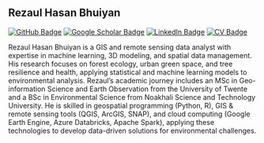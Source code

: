 ## Rezaul Hasan Bhuiyan
[![GitHub Badge](https://img.shields.io/github/followers/rezaulhasan-gis?style=social)](https://github.com/rezaulhasan-gis?tab=followers)
[![Google Scholar Badge](https://img.shields.io/badge/Google-Scholar-lightgrey)](https://scholar.google.com/citations?user=bRoPG6YAAAAJ&hl=en)
[![LinkedIn Badge](https://img.shields.io/badge/My-LinkedIn-blue)](https://www.linkedin.com/in/rezaul-hasan-bhuiyan)
[![CV Badge](https://img.shields.io/badge/My-CV-critical)](https://arcgis.me/cv/)

Rezaul Hasan Bhuiyan is a GIS and remote sensing data analyst with expertise in machine learning, 3D modeling, and spatial data management. His research focuses on forest ecology, urban green space, and tree resilience and health, applying statistical and machine learning models to environmental analysis.
Rezaul’s academic journey includes an MSc in Geo-information Science and Earth Observation from the University of Twente and a BSc in Environmental Science from Noakhali Science and Technology University. He is skilled in geospatial programming (Python, R), GIS & remote sensing tools (QGIS, ArcGIS, SNAP), and cloud computing (Google Earth Engine, Azure Databricks, Apache Spark), applying these technologies to develop data-driven solutions for environmental challenges.
